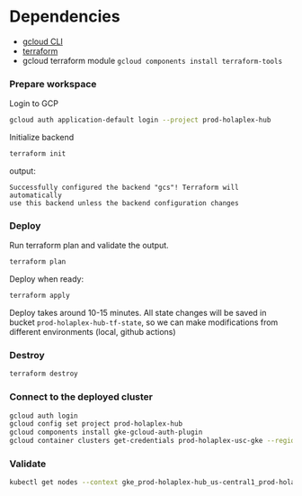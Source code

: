 # Dependencies

- [gcloud CLI](https://cloud.google.com/sdk/docs/install)
- [terraform](https://developer.hashicorp.com/terraform/tutorials/aws-get-started/install-cli#install-terraform)
- gcloud terraform module `gcloud components install terraform-tools`

### Prepare workspace

Login to GCP

```bash
gcloud auth application-default login --project prod-holaplex-hub
```

Initialize backend

```bash
terraform init
```

output:

```text
Successfully configured the backend "gcs"! Terraform will automatically
use this backend unless the backend configuration changes
```

### Deploy

Run terraform plan and validate the output.

```bash
terraform plan
```

Deploy when ready:

```bash
terraform apply
```

Deploy takes around 10-15 minutes.
All state changes will be saved in bucket `prod-holaplex-hub-tf-state`, so we can make modifications from different environments (local, github actions)

### Destroy

```bash
terraform destroy
```

### Connect to the deployed cluster

```bash
gcloud auth login
gcloud config set project prod-holaplex-hub
gcloud components install gke-gcloud-auth-plugin
gcloud container clusters get-credentials prod-holaplex-usc-gke --region us-central1 --project prod-holaplex-hub
```

### Validate

```bash
kubectl get nodes --context gke_prod-holaplex-hub_us-central1_prod-holaplex-usc-gke
```
